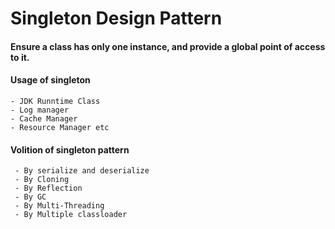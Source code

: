 # Singleton Design Pattern
#### Ensure a class has only one instance, and provide a global point of access to it.

#### Usage of singleton 
    - JDK Runntime Class 
    - Log manager 
    - Cache Manager 
    - Resource Manager etc 


#### Volition  of singleton pattern
     - By serialize and deserialize
     - By Cloning
     - By Reflection 
     - By GC 
     - By Multi-Threading  
     - By Multiple classloader
  

